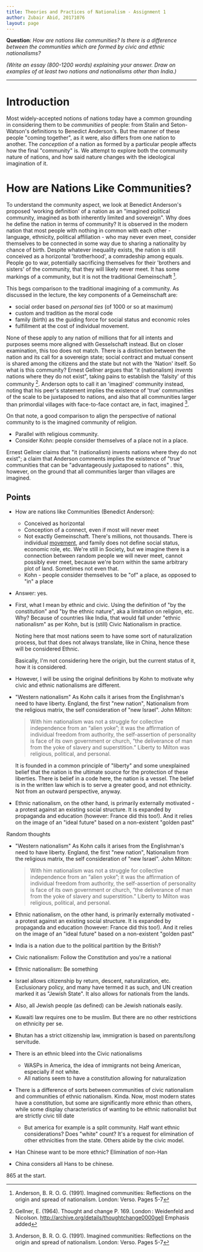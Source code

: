 ```yaml
---
title: Theories and Practices of Nationalism - Assignment 1
author: Zubair Abid, 20171076
layout: page
---
```


**Question**: 
*How are nations like communities? Is there is a difference between 
the communities which are formed by civic and ethnic nationalisms?*

*(Write an essay (800-1200 words) explaining your answer. Draw on examples of at 
least two nations and nationalisms other than India.)*

<hr>

# Introduction 

Most widely-accepted notions of nations today have a common grounding in
considering them to be *communities* of people: from Stalin and Seton-Watson's
definitions to Benedict Anderson's. But the manner of these people "coming 
together", as it were, also differs from one nation to another. The *conception*
of a nation as formed by a particular people affects how the final "community"
is. We attempt to explore both the community nature of nations, and how said
nature changes with the ideological imagination of it.

# How are Nations Like Communities?

To understand the community aspect, we look at Benedict Anderson's proposed
'working definition' of a nation as an "imagined political community, imagined
as both inherently limited and sovereign". Why does he define the
nation in terms of community? It is observed in the modern nation that most 
people with nothing in common with each other - language, ethnicity, political
affiliation - who may never even meet, consider themselves to be connected in
some way due to sharing a nationality by chance of birth. Despite whatever
inequality exists, the nation is still conceived as a horizontal 'brotherhood',
a comradeship among equals. People go to war, potentially sacrificing themselves
for their 'brothers and sisters' of the community, that they will likely never
meet. It has some markings of a community, but it is not the traditional 
Gemeinschaft [^andersondef].

This begs comparison to the traditional imagining of a community. As discussed 
in the lecture, the key components of a Gemeinschaft are:

- social order based on *personal ties* (of 1000 or so at maximum)
- custom and tradition as the moral code
- family (birth) as the guiding force for social status and economic roles
- fulfillment at the cost of individual movement.

None of these apply to any nation of millions that for all intents and purposes
seems more aligned with Gesselschaft instead. But on closer examination, this
too does not match. There is a distinction between the nation and its call for a
sovereign state; social contract and mutual consent is shared among the citizens
and the state but not with the 'Nation' itself. So what is this community?
Ernest Gellner argues that "it (nationalism) *invents* nations where they do not
exist", taking pains to establish the 'falsity' of this community [^gellner].
Anderson opts to call it an 'imagined' community instead, noting that his peer's
statement implies the existence of 'true' communities of the scale to be
juxtaposed to nations, and also that all communities larger than primordial
villages with face-to-face contact are, in fact, imagined [^andersondef].

On that note, a good comparison to align the perspective of national community
to is the imagined community of religion.

- Parallel with religious community.
- Consider Kohn: people consider themselves of a place not in a place.

Ernest Gellner claims that  "it (nationalism) invents
nations where they do not exist"; a claim that Anderson comments implies the
existence of "true" communities that can be "advantageously juxtaposed to
nations" .
this, however, on the ground that all communities larger than villages are
imagined. 




## Points

- How are nations like Communities (Benedict Anderson):
    - Conceived as horizontal
    - Conception of a connect, even if most will never meet
    - Not exactly Gemeinschaft. There's millions, not thousands. There is
      individual [movement](movement), and family does not define social status, economic
      role, etc. We're still in Society, but we imagine there is a connection
      between random people we will never meet, cannot possibly ever meet,
      because we're born within the same arbitrary plot of land. Sometimes not
      even that.
    - Kohn - people consider themselves to be "of" a place, as opposed to "in" a
      place
- Answer: yes.
- First, what I mean by ethnic and civic. Using the definition of "by the
  constitution" and "by the ethnic nature", aka a limitation on religion, etc.
  Why? Because of countries like India, that would fall under "ethnic
  nationalism" as per Kohn, but is (still) Civic Nationalism in practice.

  Noting here that most nations seem to have some sort of naturalization
  process, but that does not always translate, like in China, hence these will
  be considered Ethnic.
  
  Basically, I'm not considering here the origin, but the current status of it,
  how it is considered.
- However, I will be using the original definitions by Kohn to motivate why
  civic and ethnic nationalisms are different.
- "Western nationalism" As Kohn calls it arises from the Englishman's need to
  have liberty. England, the first "new nation", Nationalism from the religious
  matrix, the self consideration of "new Israel". John Milton:
  
  > With him nationalism was not a struggle for collective independence from an 
  > “alien yoke”; it was the affirmation of individual freedom from authority, 
  > the self-assertion of personality is face of its own government or church, 
  > “the deliverance of man from the yoke of slavery and superstition.” Liberty 
  > to Milton was religious, political, and personal. 
  
  It is founded in a common principle of "liberty" and some unexplained belief
  that the nation is the ultimate source for the protection of these liberties.
  There is belief in a code here, the nation is a vessel. The belief is in the
  written law which is to serve a greater good, and not ethnicity. Not from an
  outward perspective, anyway.
- Ethnic nationalism, on the other hand, is primarily externally motivated - a
  protest against an existing social structure. It is expanded by propaganda and
  education (however: France did this too!). And it relies on the image of an
  "ideal future" based on a non-existent "golden past"





Random thoughts

- "Western nationalism" As Kohn calls it arises from the Englishman's need to
  have liberty. England, the first "new nation", Nationalism from the religious
  matrix, the self consideration of "new Israel". John Milton:
  
  > With him nationalism was not a struggle for collective independence from an 
  > “alien yoke”; it was the affirmation of individual freedom from authority, 
  > the self-assertion of personality is face of its own government or church, 
  > “the deliverance of man from the yoke of slavery and superstition.” Liberty 
  > to Milton was religious, political, and personal.
- Ethnic nationalism, on the other hand, is primarily externally motivated - a
  protest against an existing social structure. It is expanded by propaganda and
  education (however: France did this too!). And it relies on the image of an
  "ideal future" based on a non-existent "golden past"

- India is a nation due to the political partition by the British? 
- Civic nationalism: Follow the Constitution and you're a national
- Ethnic nationalism: Be something
- Israel allows citizenship by return, descent, naturalization, etc.
  Exclusionary policy, and many have termed it as such, and UN creation marked
  it as "Jewish State". It also allows for nationals from the lands.
- Also, all Jewish people (as defined) can be Jewish nationals easily.
- Kuwaiti law requires one to be muslim. But there are no other restrictions on
  ethnicity per se.
- Bhutan has a strict citizenship law, immigration is based on parents/long
  servitude.
- There is an ethnic bleed into the Civic nationalisms
    - WASPs in America, the idea of immigrants not being American, especially if
      not white.
    - All nations seem to have a constitution allowing for naturalization
- There is a difference of sorts between communities of civic nationalism and
  communities of ethnic nationalism. Kinda. Now, most modern states have a
  constitution, but some are significantly more ethnic than others, while some
  display characteristics of wanting to be ethnic nationalist but are strictly
  civic till date
    - But america for example is a split community. Half want ethnic
      considerations? Does "white" count? It's a request for elimination of
      other ethnicities from the state. Others abide by the civic model.
- Han Chinese want to be more ethnic? Elimination of non-Han
- China considers all Hans to be chinese.

865 at the start.

[^andersondef]: Anderson, B. R. O. G. (1991). Imagined communities: Reflections 
on the origin and spread of nationalism. London: Verso. Pages 5-7

[^gellner]: Gellner, E. (1964). Thought and change P. 169. London : Weidenfeld 
and Nicolson. http://archive.org/details/thoughtchange0000gell Emphasis added

